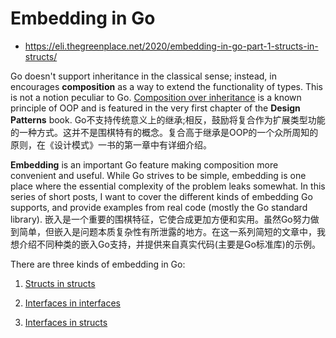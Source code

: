 # Embedding in Go

* https://eli.thegreenplace.net/2020/embedding-in-go-part-1-structs-in-structs/

Go doesn't support inheritance in the classical sense; instead, in encourages **composition** as a way to extend the functionality of types. This is not a notion peculiar to Go. [Composition over inheritance](https://en.wikipedia.org/wiki/Composition_over_inheritance) is a known principle of OOP and is featured in the very first chapter of the **Design Patterns** book.
Go不支持传统意义上的继承;相反，鼓励将复合作为扩展类型功能的一种方式。这并不是围棋特有的概念。复合高于继承是OOP的一个众所周知的原则，在《设计模式》一书的第一章中有详细介绍。

**Embedding** is an important Go feature making composition more convenient and useful. While Go strives to be simple, embedding is one place where the essential complexity of the problem leaks somewhat. In this series of short posts, I want to cover the different kinds of embedding Go supports, and provide examples from real code (mostly the Go standard library).
嵌入是一个重要的围棋特征，它使合成更加方便和实用。虽然Go努力做到简单，但嵌入是问题本质复杂性有所泄露的地方。在这一系列简短的文章中，我想介绍不同种类的嵌入Go支持，并提供来自真实代码(主要是Go标准库)的示例。

There are three kinds of embedding in Go:

1. [Structs in structs](https://eli.thegreenplace.net/2020/embedding-in-go-part-1-structs-in-structs/)

2. [Interfaces in interfaces](https://eli.thegreenplace.net/2020/embedding-in-go-part-2-interfaces-in-interfaces/)

3. [Interfaces in structs](https://eli.thegreenplace.net/2020/embedding-in-go-part-3-interfaces-in-structs/)

